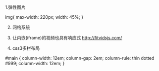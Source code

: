 1.弹性图片

img{
	max-width: 220px;
	width: 45%;
}

2. 网格系统



3. 让内嵌(iframe)的视频也具有响应式
http://fitvidsjs.com/

4. css3多栏布局

#main {
	column-width: 12em;
	column-gap: 2em;
	column-rule: thin dotted #999;
	column-width: 12em;
}







